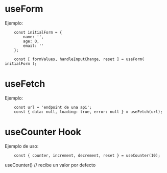# useForm

Ejemplo:

```
    const initialForm = {
        name: '',
        age: 0,
        email: ''
    };
    
    const [ formValues, handleInputChange, reset ] = useForm( initialForm );

```

# useFetch

Ejemplo:
```
    const url = 'endpoint de una api';
    const { data: null, loading: true, error: null } = useFetch(url);

```

# useCounter Hook


Ejemplo de uso:
```
    const { counter, increment, decrement, reset } = useCounter(10);
```

useCounter() // recibe un valor por defecto
